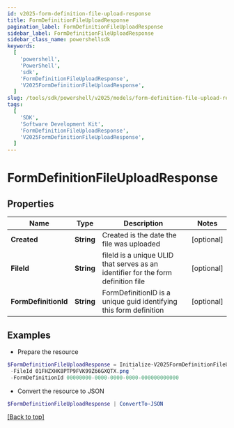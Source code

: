 ```yaml
---
id: v2025-form-definition-file-upload-response
title: FormDefinitionFileUploadResponse
pagination_label: FormDefinitionFileUploadResponse
sidebar_label: FormDefinitionFileUploadResponse
sidebar_class_name: powershellsdk
keywords:
  [
    'powershell',
    'PowerShell',
    'sdk',
    'FormDefinitionFileUploadResponse',
    'V2025FormDefinitionFileUploadResponse',
  ]
slug: /tools/sdk/powershell/v2025/models/form-definition-file-upload-response
tags:
  [
    'SDK',
    'Software Development Kit',
    'FormDefinitionFileUploadResponse',
    'V2025FormDefinitionFileUploadResponse',
  ]
---
```


# FormDefinitionFileUploadResponse

## Properties

| Name | Type | Description | Notes |
| --- | --- | --- | --- |
| **Created** | **String** | Created is the date the file was uploaded | [optional] |
| **FileId** | **String** | fileId is a unique ULID that serves as an identifier for the form definition file | [optional] |
| **FormDefinitionId** | **String** | FormDefinitionID is a unique guid identifying this form definition | [optional] |

## Examples

- Prepare the resource

```powershell
$FormDefinitionFileUploadResponse = Initialize-V2025FormDefinitionFileUploadResponse  -Created 2023-07-12T20:14:57.74486Z `
 -FileId 01FHZXHK8PTP9FVK99Z66GXQTX.png `
 -FormDefinitionId 00000000-0000-0000-0000-000000000000
```

- Convert the resource to JSON

```powershell
$FormDefinitionFileUploadResponse | ConvertTo-JSON
```

[[Back to top]](#)
